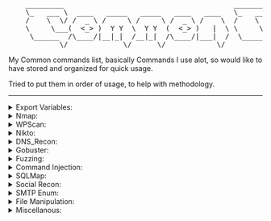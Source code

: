 <pre>
    _________                                        _________                                           .___      
    \_   ___ \  ____   _____   _____   ____   ____   \_   ___ \  ____   _____   _____ _____    ____    __| _/______
    /    \  \/ /  _ \ /     \ /     \ /  _ \ /    \  /    \  \/ /  _ \ /     \ /     \\__  \  /    \  / __ |/  ___/
    \     \___(  <_> )  Y Y  \  Y Y  (  <_> )   |  \ \     \___(  <_> )  Y Y  \  Y Y  \/ __ \|   |  \/ /_/ |\___ \ 
     \______  /\____/|__|_|  /__|_|  /\____/|___|  /  \______  /\____/|__|_|  /__|_|  (____  /___|  /\____ /____  >
            \/             \/      \/            \/          \/             \/      \/     \/     \/      \/    \/ 
</pre>

My Common commands list, basically Commands I use alot, so would like to have stored and organized for quick usage. 

Tried to put them in order of usage, to help with methodology. 

---

<details><summary>Export Variables:</summary>

#### Target IP:
```
export IP=""
```
#### Target Port:
```
export PORT=""
```
<sub>Note:Web Server port actively enumerating</sub>

#### Target Port(s):
```
export PORTS=""
```
<sub>Note: All Avaible Ports Seperate by ","</sub>

#### Target URL:
```
export URL=""
```

#### Attack Box IP:
```
export LH=$(ip addr show | awk '/inet.*tun0/ {print $2}' | cut -d '/' -f 1)
```
<sub>Note: Default Tun0 change for interface</sub>

#### Attack Box Port:
```
export LP=""
```
<sub>Note: Local Port To catch reverse shells.</sub>

#### Verify Exports
```
env | grep -E '^(IP|PORT|PORTS|URL|LH|LP)='
```
#### Save Exported $IP/$URL to Hosts
```
echo "$IP $URL" | sudo tee -a /etc/hosts > /dev/null
```

</details>
<details><summary>Nmap:</summary>

#### Basic:
```
nmap -p- -sT -sV -A $IP 
```
 ```
nmap -p- -sC -sV $IP --open
```
```
nmap -p- --script=vuln $IP
```
#### HTTP-Methods:
```
nmap --script http-methods --script-args http-methods.url-path='/website' 
```
```
nmap -p80,443 --script=http-methods  --script-args http-methods.url-path='/directory/goes/here'
```

#### SMB-Enum-Shares:
```
nmap --script smb-enum-shares $IP
```
#### Sed IPs:
```
grep -oE '((1?[0-9][0-9]?|2[0-4][0-9]|25[0-5])\.){3}(1?[0-9][0-9]?|2[0-4][0-9]|25[0-5])' FILE
```

</details> 
<details><summary>WPScan:</summary>

#### WPScan & SSL:
```
wpscan --url $URL --disable-tls-checks --enumerate p --enumerate t --enumerate u
```
#### WPScan Brute Forceing:
```
wpscan --url $URL --disable-tls-checks -U users -P /usr/share/wordlists/rockyou.txt
```
#### Aggressive Plugin Detection:
```
wpscan --url $URL --enumerate p --plugins-detection aggressive
```

</details>
</details> <details><summary>Nikto:</summary>
  
#### Nikto with SSL and Evasion:
```
nikto --host $IP -ssl -evasion 1
```
<sub>Note: See Evasion Modalaties.</sub>
</details>

</details> <details><summary>DNS_Recon:</summary>
  
#### dns_recon:
```
dnsrecon –d yourdomain.com
```
<sub>Note: See Evasion Modalaties.</sub>
</details>
<details><summary>Gobuster:</summary>
  
#### gobuster directory:
```
gobuster dir -u $URL -w /opt/SecLists/Discovery/Web-Content/raft-medium-directories.txt -k -t 30
```
#### gobuster files:
```
gobuster dir -u $URL -w /opt/SecLists/Discovery/Web-Content/raft-medium-files.txt -k -t 30
```

#### gobuster for SubDomain brute forcing:
```
gobuster dns -d domain.org -w /opt/SecLists/Discovery/DNS/subdomains-top1million-110000.txt -t 30
```
<sub>Note: Make sure any DNS name you find resolves to an in-scope address before you test it.</sub>

</details> 
<details><summary>Fuzzing:</summary>
  
#### Wfuzz XSS Fuzzing:
```
wfuzz -c -z file,/opt/SecLists/Fuzzing/XSS/XSS-BruteLogic.txt "$URL"
```
```
wfuzz -c -z file,/opt/SecLists/Fuzzing/XSS/XSS-Jhaddix.txt "$URL"
```
#### COMMAND INJECTION WITH POST DATA:
```
wfuzz -c -z file,/opt/SecLists/Fuzzing/command-injection-commix.txt -d "doi=FUZZ" "$URL"
```
#### Test for Paramter Existence!:
```
wfuzz -c -z file,/opt/SecLists/Discovery/Web-Content/burp-parameter-names.txt "$URL"
```
#### AUTHENTICATED FUZZING DIRECTORIES:
```
wfuzz -c -z file,/opt/SecLists/Discovery/Web-Content/raft-medium-directories.txt --hc 404 -d "SESSIONID=value" "$URL"
```
#### AUTHENTICATED FILE FUZZING:
```
wfuzz -c -z file,/opt/SecLists/Discovery/Web-Content/raft-medium-files.txt --hc 404 -d "SESSIONID=value" "$URL"
```
#### FUZZ Directories:
```
wfuzz -c -z file,/opt/SecLists/Discovery/Web-Content/raft-large-directories.txt --hc 404 "$URL"
```
#### FUZZ FILES:
```
wfuzz -c -z file,/opt/SecLists/Discovery/Web-Content/raft-large-files.txt --hc 404 "$URL"
```
#### LARGE WORDS:
```
wfuzz -c -z file,/opt/SecLists/Discovery/Web-Content/raft-large-words.txt --hc 404 "$URL"
```
#### USERS:
```
wfuzz -c -z file,/opt/SecLists/Usernames/top-usernames-shortlist.txt --hc 404,403 "$URL"
```

</details>
<details><summary>Command Injection:</summary>
 
#### Command Injection with commix, ssl, waf, random agent:
```
commix --url="https://supermegaleetultradomain.com?parameter=" --level=3 --force-ssl --skip-waf --random-agent
```

</details>
<details><summary>SQLMap:</summary>
 
#### Basic:
```
sqlmap -u $URL --threads=2 --time-sec=10 --level=2 --risk=2 --technique=T --force-ssl
```
```
sqlmap -u $URL --threads=2 --time-sec=10 --level=4 --risk=3 --dump
```
<sub>Note: /SecLists/Fuzzing/alphanum-case.txt</sub>

</details>
<details><summary>Social Recon:</summary>

#### The Harvester: 
```
theharvester -d domain.org -l 500 -b google
```

</details>
<details><summary>SMTP Enum:</summary>

#### SMTP USER ENUM:
```
smtp-user-enum -M VRFY -U /opt/SecLists/Usernames/xato-net-10-million-usernames.txt -t $IP
```
```
smtp-user-enum -M EXPN -U /opt/SecLists/Usernames/xato-net-10-million-usernames.txt -t $IP
```
```
smtp-user-enum -M RCPT -U /opt/SecLists/Usernames/xato-net-10-million-usernames.txt -t $IP
```
```
smtp-user-enum -M EXPN -U /opt/SecLists/Usernames/xato-net-10-million-usernames.txt -t $IP
```
</details>
<details><summary>File Manipulation:</summary>

#### Extract IPs from a text file:  
```
grep -o '[0-9]\{1,3\}\.[0-9]\{1,3\}\.[0-9]\{1,3\}\.[0-9]\{1,3\}' nmapfile.txt
```

</details>
<details><summary>Miscellanous:</summary>

### Command Execution Verification - [Ping check]
```
tcpdump -i any -c5 icmp
```
### Check Network
```
netdiscover /r 0.0.0.0/24
```
#### INTO OUTFILE D00R
```
SELECT “” into outfile “/var/www/WEROOT/backdoor.php”;
```
#### LFI?:
PHP Filter Checks:
```
php://filter/convert.base64-encode/resource=
```
#### UPLOAD IMAGE?:
```
GIF89a1
```
</details>

